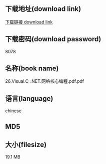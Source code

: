 ## 下载地址(download link)
[下载链接 download link](https://tutu365.netlify.app/?s=26.Visual.C_.NET.%E7%BD%91%E7%BB%9C%E6%A0%B8%E5%BF%83%E7%BC%96%E7%A8%8B.pdf)

## 下载密码(download password)
8078

## 名称(book name)
26.Visual.C_.NET.网络核心编程.pdf.pdf

## 语言(language)
chinese

## MD5


## 大小(filesize)
19.1 MB
